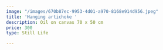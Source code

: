 ```yaml
---
image: "/images/670b87ec-9953-4d01-a970-8168e914d956.jpeg"
title: 'Hanging artichoke '
description: Oil on canvas 70 x 50 cm
price: 300
type: Still Life

---
```

